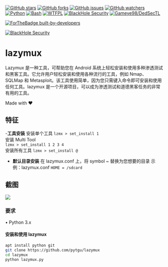 [![GitHub stars](https://img.shields.io/github/stars/Gameye98/Lazymux.svg)](https://github.com/Gameye98/Lazymux/stargazers)
[![GitHub forks](https://img.shields.io/github/forks/Gameye98/Lazymux.svg)](https://github.com/Gameye98/Lazymux/network/members)
[![GitHub issues](https://img.shields.io/github/issues/Gameye98/Lazymux.svg)](https://github.com/Gameye98/Lazymux/issues)
[![GitHub watchers](https://img.shields.io/github/watchers/Gameye98/Lazymux.svg)](https://github.com/Gameye98/Lazymux/watchers)
[![Python](https://img.shields.io/badge/language-Python%203-blue.svg)](https://www.python.org)
[![Bash](https://img.shields.io/badge/language-Bash-blue.svg)](https://www.gnu.org/software/bash/)
[![WTFPL](https://img.shields.io/badge/license-WTFPL-red.svg)](http://www.wtfpl.net/)
[![BlackHole Security](https://img.shields.io/badge/team-BlackHole%20Security-ocean.svg)](https://github.com/BlackHoleSecurity)
[![Gameye98/DedSecTL](https://img.shields.io/badge/author-Gameye98/DedSecTL-red.svg)](https://github.com/Gameye98)

[![ForTheBadge built-by-developers](http://ForTheBadge.com/images/badges/built-by-developers.svg)](https://github.com/Gameye98)  

[![BlackHole Security](core/gitbhs.svg)](https://github.com/BlackHoleSecurity)

# lazymux
Lazymux 是一种工具，可帮助您在 Android 系统上轻松安装和使用多种渗透测试和黑客工具。它允许用户轻松安装和使用各种流行的工具，例如 Nmap、SQLMap 和 Metasploit。该工具使用简单，因为您只需键入命令即可安装和使用任何工具。lazymux 是一个开源项目，可以成为渗透测试和道德黑客任务的非常有用的工具。

Made with ❤️

## 特征
-**工具安装** 
安装单个工具 
`lzmx > set_install 1`  
安装 Multi Tool  
`lzmx > set_install 1 2 3 4`  
安装所有工具
`lzmx > set_install @`  
- **默认目录安装**
在 lazymux.conf 上，将 symbol ~ 替换为您想要的目录 
示例：lazymux.conf 
`HOME = /sdcard`


## 截图
<img src="core/lazymux_4.png">

### 要求
• Python 3.x

#### 安装和使用 lazymux
```bash
apt install python git
git clone https://github.com/pytgu/lazymux
cd lazymux
python lazymux.py
```